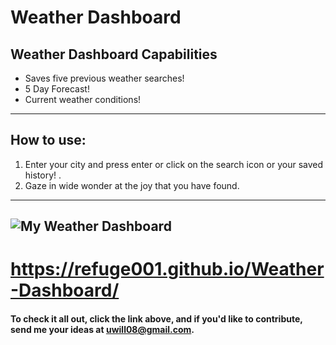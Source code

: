 # Weather Dashboard
## Weather Dashboard Capabilities

- Saves five previous weather searches!
- 5 Day Forecast!
- Current weather conditions!
---

## How to use:

1. Enter your city and press enter or click on the search icon or your saved history! .
2. Gaze in wide wonder at the joy that you have found.

---
## ![My Weather Dashboard](/assets/img/weather.PNG)

# https://refuge001.github.io/Weather-Dashboard/

#### To check it all out, click the link above, and if you'd like to contribute, send me your ideas at uwill08@gmail.com.